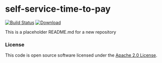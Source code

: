 # self-service-time-to-pay

[![Build Status](https://travis-ci.org/hmrc/self-service-time-to-pay.svg?branch=master)](https://travis-ci.org/hmrc/self-service-time-to-pay) [ ![Download](https://api.bintray.com/packages/hmrc/releases/self-service-time-to-pay/images/download.svg) ](https://bintray.com/hmrc/releases/self-service-time-to-pay/_latestVersion)

This is a placeholder README.md for a new repository

### License

This code is open source software licensed under the [Apache 2.0 License]("http://www.apache.org/licenses/LICENSE-2.0.html").
